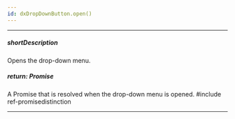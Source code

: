 ```yaml
---
id: dxDropDownButton.open()
---
```

---
##### shortDescription
Opens the drop-down menu.

##### return: Promise<void>
A Promise that is resolved when the drop-down menu is opened.
#include ref-promisedistinction

---
